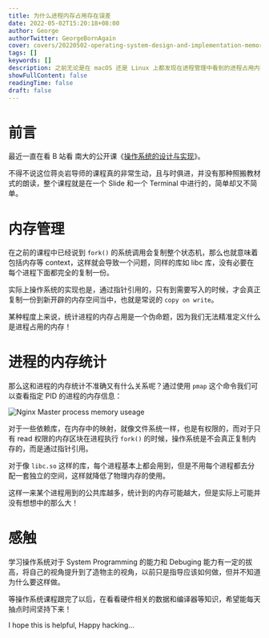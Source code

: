```yaml
---
title: 为什么进程内存占用存在误差
date: 2022-05-02T15:20:18+08:00
author: George
authorTwitter: GeorgeBornAgain
cover: covers/20220502-operating-system-design-and-implementation-memory-management.jpg
tags: []
keywords: []
description: 之前无论是在 macOS 还是 Linux 上都发现在进程管理中看到的进程占用内存空间都很奇怪，在学习了操作系统的设计与实现之后总是有点理解为什么了。
showFullContent: false
readingTime: false
draft: false
---
```


# 前言

最近一直在看 B 站看 南大的公开课《[操作系统的设计与实现](https://www.bilibili.com/video/BV1Cm4y1d7Ur?spm_id_from=333.999.0.0)》。

不得不说这位蒋炎岩导师的课程真的非常生动，且与时俱进，并没有那种照搬教材式的朗读，整个课程就是在一个 Slide 和一个 Terminal 中进行的，简单却又不简单。

# 内存管理

在之前的课程中已经说到 `fork()` 的系统调用会复制整个状态机，那么也就意味着包括内存等 context，这样就会导致一个问题，同样的库如 libc 库，没有必要在每个进程下面都完全的复制一份。

实际上操作系统的实现也是，通过指针引用的，只有到需要写入的时候，才会真正复制一份到新开辟的内存空间当中，也就是常说的 `copy on write`。

某种程度上来说，统计进程的内存占用是一个伪命题，因为我们无法精准定义什么是进程占用的内存！

# 进程的内存统计

那么这和进程的内存统计不准确又有什么关系呢？通过使用 `pmap` 这个命令我们可以查看指定 PID 的进程的内存信息：

![Nginx Master process memory useage](/article/20220502-nginx-memory-useage-status.png)

对于一些依赖库，在内存中的映射，就像文件系统一样，也是有权限的，而对于只有 read 权限的内存区块在进程执行 `fork()` 的时候，操作系统是不会真正复制内存的，而是通过指针引用。

对于像 `libc.so` 这样的库，每个进程基本上都会用到，但是不用每个进程都去分配一套独立的空间，这样就降低了物理内存的使用。

这样一来某个进程用到的公共库越多，统计到的内存可能越大，但是实际上可能并没有想想中的那么大！

# 感触

学习操作系统对于 System Programming 的能力和 Debuging 能力有一定的拔高，将自己的视角提升到了造物主的视角，以前只是指导应该如何做，但并不知道为什么要这样做。

等操作系统课程跟完了以后，在看看硬件相关的数据和编译器等知识，希望能每天抽点时间坚持下来！

I hope this is helpful, Happy hacking...
